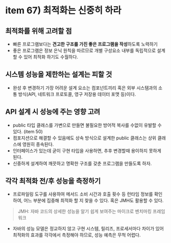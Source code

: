 # item 67) 최적화는 신중히 하라

## 최적화를 위해 고려할 점

* 빠른 프로그램보다는 **견고한 구조를 가진 좋은 프로그램을 작성**하도록 노력하기
* 좋은 프로그램은 정보 은닉 원칙을 따르므로 개별 구성요소 내부를 독립적으로 설계할 수 있어 최적화 하기도 수월하다.

## **시스템 성능을 제한하는 설계는 피할 것**

* 완성 후 변경하기 가장 어려운 설계 요소는 컴포넌트끼리 혹은 외부 시스템과의 소통 방식(API, 네트워크 프로토콜, 영구 저장용 데이터 포맷 등)이다.

## **API 설계 시 성능에 주는 영향 고려**

* public 타입 클래스를 가변으로 만들면 불필요한 방어적 복사를 수없이 유발할 수 있다. (item 50)
* 컴포지션으로 해결할 수 있음에도 상속 방식으로 설계한 public 클래스는 상위 클래스에 영원히 종속된다.
* 인터페이스가 있는데 굳이 구현 타입을 사용하면, 추후 변경할때 용이하지 못하게 된다.
* 신중하게 설계하여 깨끗하고 명확한 구조를 갖춘 프로그램을 만들도록 하자.

## **각각 최적화 전/후 성능을 측정하기**

* 프로파일링 도구를 사용하여 메서드 소비 시간과 호출 횟수 등 런타임 정보를 확인하여, 어느 부분에 집중해 최적화 할 지 찾을 수 있다. 혹은 JMH도 활용할 수 있다.

> JMH: 자바 코드의 상세한 성능을 알기 쉽게 보여주는 마이크로 벤치마킹 프레임워크

* 자바의 성능 모델은 정교하지 않고 구현 시스템, 릴리즈, 프로세서마다 차이가 있어 최적화의 효과를 각각에서 측정해야 하므로, 성능 예측은 무척 어렵다.
